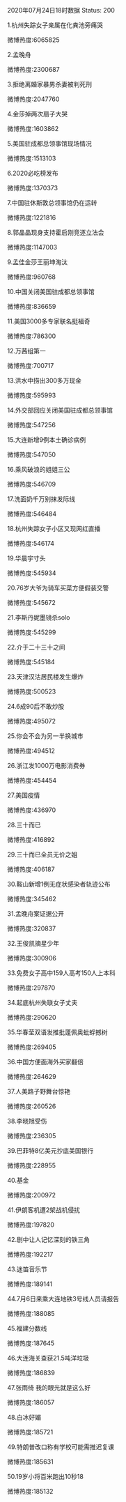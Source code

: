 2020年07月24日18时数据
Status: 200

1.杭州失踪女子亲属在化粪池旁痛哭

微博热度:6065825

2.孟晚舟

微博热度:2300687

3.拒绝离婚家暴男杀妻被判死刑

微博热度:2047760

4.金莎掉两次扇子大哭

微博热度:1603862

5.美国驻成都总领事馆现场情况

微博热度:1513103

6.2020必吃榜发布

微博热度:1370373

7.中国驻休斯敦总领事馆仍在运转

微博热度:1221816

8.郭晶晶现身支持霍启刚竞逐立法会

微博热度:1147003

9.孟佳金莎王丽坤淘汰

微博热度:960768

10.中国关闭美国驻成都总领事馆

微博热度:836659

11.美国3000多专家联名挺福奇

微博热度:786300

12.万茜组第一

微博热度:700717

13.洪水中捞出300多万现金

微博热度:595993

14.外交部回应关闭美国驻成都总领事馆

微博热度:547256

15.大连新增9例本土确诊病例

微博热度:547050

16.乘风破浪的姐姐三公

微博热度:546709

17.洗面奶千万别抹发际线

微博热度:546484

18.杭州失踪女子小区又现网红直播

微博热度:546174

19.华晨宇寸头

微博热度:545934

20.76岁大爷为骑车买菜方便假装交警

微博热度:545672

21.李斯丹妮墨镜杀solo

微博热度:545299

22.介于二十三十之间

微博热度:545184

23.天津汉沽居民楼发生爆炸

微博热度:500523

24.6成90后不敢炒股

微博热度:495072

25.你会不会为另一半换城市

微博热度:494512

26.浙江发1000万电影消费券

微博热度:454454

27.美国疫情

微博热度:436970

28.三十而已

微博热度:416892

29.三十而已全员无价之姐

微博热度:406187

30.鞍山新增1例无症状感染者轨迹公布

微博热度:345462

31.孟晚舟案证据公开

微博热度:320837

32.王俊凯摘星少年

微博热度:300906

33.免费女子高中159人高考150人上本科

微博热度:297870

34.起底杭州失联女子丈夫

微博热度:290620

35.华春莹双语发推批蓬佩奥蚍蜉撼树

微博热度:269405

36.中国方便面海外买家翻倍

微博热度:264629

37.人美路子野舞台惊艳

微博热度:260526

38.李晓旭受伤

微博热度:236305

39.巴菲特8亿美元抄底美国银行

微博热度:228955

40.基金

微博热度:200972

41.伊朗客机遭2架战机侵扰

微博热度:197820

42.剧中让人记忆深刻的铁三角

微博热度:192217

43.迷笛音乐节

微博热度:189141

44.7月6日来乘大连地铁3号线人员请报告

微博热度:188085

45.福建分数线

微博热度:187645

46.大连海关查获21.5吨洋垃圾

微博热度:186839

47.张雨绮 我的眼光就是这么好

微博热度:186057

48.白冰好媚

微博热度:185721

49.特朗普改口称有学校可能需推迟复课

微博热度:185631

50.19岁小将百米跑出10秒18

微博热度:185132

